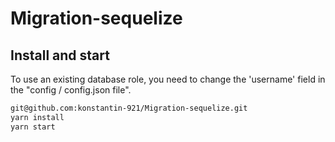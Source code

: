 # Migration-sequelize

## Install and start

To use an existing database role, you need to change the 'username' field in the "config / config.json file".

```sh
git@github.com:konstantin-921/Migration-sequelize.git
yarn install
yarn start
```
